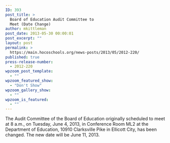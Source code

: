 ```yaml
---
ID: 393
post_title: >
  Board of Education Audit Committee to
  Meet (Date Change)
author: mkittleman
post_date: 2013-05-30 00:00:01
post_excerpt: ""
layout: post
permalink: >
  https://main.hocoschools.org/news-posts/2013/05/2012-220/
published: true
press-release-number:
  - 2012-220
wpzoom_post_template:
  - ""
wpzoom_featured_show:
  - "Don't Show"
wpzoom_gallery_show:
  - ""
wpzoom_is_featured:
  - ""
---
```

The Audit Committee of the Board of Education originally scheduled to meet at 8 a.m., on Tuesday, June 4, 2013, in Conference Room ML2 at the Department of Education, 10910 Clarksville Pike in Ellicott City, has been changed. The new date will be June 11, 2013.